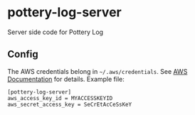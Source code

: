 # pottery-log-server
Server side code for Pottery Log

## Config
The AWS credentials belong in `~/.aws/credentials`. See [AWS Documentation](https://docs.aws.amazon.com/sdk-for-go/api/aws/session/) for details. Example file:
```
[pottery-log-server]
aws_access_key_id = MYACCESSKEYID
aws_secret_access_key = SeCrEtAcCeSsKeY
```
